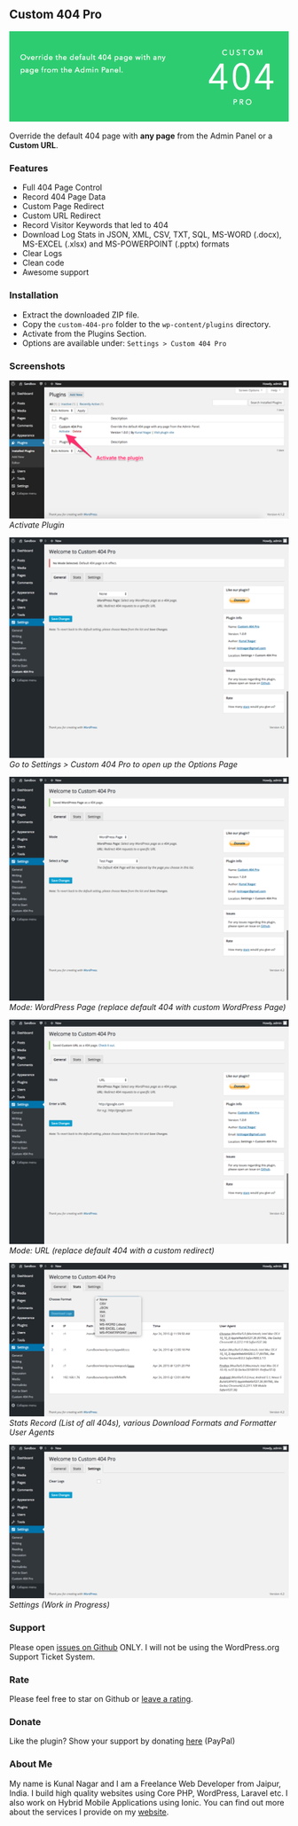 ## Custom 404 Pro

![Banner](assets/banner-772x250.png "Banner")

Override the default 404 page with **any page** from the Admin Panel or a **Custom URL**.

### Features

* Full 404 Page Control
* Record 404 Page Data
* Custom Page Redirect
* Custom URL Redirect
* Record Visitor Keywords that led to 404
* Download Log Stats in JSON, XML, CSV, TXT, SQL, MS-WORD (.docx), MS-EXCEL (.xlsx) and MS-POWERPOINT (.pptx) formats
* Clear Logs
* Clean code
* Awesome support

### Installation

* Extract the downloaded ZIP file.
* Copy the ```custom-404-pro``` folder to the ```wp-content/plugins``` directory.
* Activate from the Plugins Section.
* Options are available under: ```Settings > Custom 404 Pro```

### Screenshots

![Activate Plugin](assets/screenshot-1.png "Activate Plugin")
_Activate Plugin_

![Go to Settings > Custom 404 Pro to open up the Options Page](assets/screenshot-2.png "Go to Settings > Custom 404 Pro to open up the Options Page")
_Go to Settings > Custom 404 Pro to open up the Options Page_

![Mode: WordPress Page (replace default 404 with custom WordPress Page)](assets/screenshot-3.png "Mode: WordPress Page (replace default 404 with custom WordPress Page)")
_Mode: WordPress Page (replace default 404 with custom WordPress Page)_

![Mode: URL (replace default 404 with a custom redirect)](assets/screenshot-4.png "Mode: URL (replace default 404 with a custom redirect)")
_Mode: URL (replace default 404 with a custom redirect)_

![Stats Record (List of all 404s)](assets/screenshot-5.png "Stats Record (List of all 404s)")
_Stats Record (List of all 404s), various Download Formats and Formatter User Agents_

![Settings (Work in Progress)](assets/screenshot-6.png "Settings (Work in Progress)")
_Settings (Work in Progress)_

### Support

Please open [issues on Github](https://github.com/kunalnagar/custom-404-pro/issues) ONLY. I will not be using the WordPress.org Support Ticket System.

### Rate

Please feel free to star on Github or [leave a rating](https://wordpress.org/plugins/custom-404-pro/).

### Donate

Like the plugin? Show your support by donating [here](http://kunalnagar.in/donate) (PayPal)

### About Me

My name is Kunal Nagar and I am a Freelance Web Developer from Jaipur, India. I build high quality websites using Core PHP, WordPress, Laravel etc. I also work on Hybrid Mobile Applications using Ionic. You can find out more about the services I provide on my [website](http://kunalnagar.in).